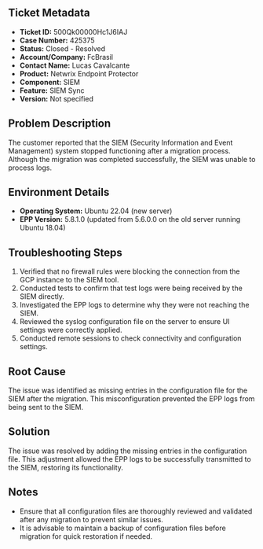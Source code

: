 ## Ticket Metadata
- **Ticket ID:** 500Qk00000Hc1J6IAJ
- **Case Number:** 425375
- **Status:** Closed - Resolved
- **Account/Company:** FcBrasil
- **Contact Name:** Lucas Cavalcante
- **Product:** Netwrix Endpoint Protector
- **Component:** SIEM
- **Feature:** SIEM Sync
- **Version:** Not specified

## Problem Description
The customer reported that the SIEM (Security Information and Event Management) system stopped functioning after a migration process. Although the migration was completed successfully, the SIEM was unable to process logs.

## Environment Details
- **Operating System:** Ubuntu 22.04 (new server)
- **EPP Version:** 5.8.1.0 (updated from 5.6.0.0 on the old server running Ubuntu 18.04)

## Troubleshooting Steps
1. Verified that no firewall rules were blocking the connection from the GCP instance to the SIEM tool.
2. Conducted tests to confirm that test logs were being received by the SIEM directly.
3. Investigated the EPP logs to determine why they were not reaching the SIEM.
4. Reviewed the syslog configuration file on the server to ensure UI settings were correctly applied.
5. Conducted remote sessions to check connectivity and configuration settings.

## Root Cause
The issue was identified as missing entries in the configuration file for the SIEM after the migration. This misconfiguration prevented the EPP logs from being sent to the SIEM.

## Solution
The issue was resolved by adding the missing entries in the configuration file. This adjustment allowed the EPP logs to be successfully transmitted to the SIEM, restoring its functionality.

## Notes
- Ensure that all configuration files are thoroughly reviewed and validated after any migration to prevent similar issues.
- It is advisable to maintain a backup of configuration files before migration for quick restoration if needed.